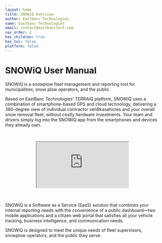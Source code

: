 ```yaml
---
layout: home
title: SNOWiQ Overview
author: Eastbanc Technologies
name: Eastbanc Technologies
email: contact@eastbanctech.com
nav_order: 1
has_children: true
has_toc: false
platform: false
---
```


# **SNOWiQ User Manual**

 SNOWiQ is a snowplow fleet management and reporting tool for municipalities, snow plow operators, and the public.

 Based on EastBanc Technologies' TERRAiQ platform, SNOWiQ uses a combination of smartphone-based GPS and cloud technology, delivering a 360-degree view of individual contractor vehBkasahicles and your overall snow removal fleet, without costly hardware investments.  Your team and drivers simply log into the SNOWiQ app from the smartphones and devices they already own.  

 <br>

 <p align="center"><iframe src="https://www.youtube.com/embed/5hNladmmUKQ" title="Youtube SNOWiQ Demo"  allow="accelerometer; clipboard-write; encrypted-media; gyroscope; picture-in-picture" allowfullscreen></iframe></p>

 <br>

SNOWiQ is a Software as a Service (SaaS) solution that combines your internal reporting needs with the convenience of a public dashboard—two mobile applications and a citizen web portal that satisfies all your vehicle tracking, business intelligence, and communication needs. 

SNOWiQ is designed to meet the unique needs of fleet supervisors, snowplow operators, and the public they serve.
